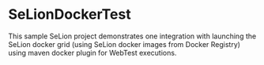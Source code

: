 # SeLionDockerTest

This sample SeLion project demonstrates one integration with launching the SeLion docker grid (using
SeLion docker images from Docker Registry) using maven docker plugin for WebTest executions.
